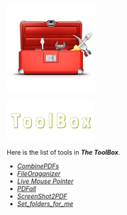 ![The ToolBox](readme/27001-2-toolbox-hd.png)

![](readme/logo.png)

Here is the list of tools in ***The ToolBox***.

- *[CombinePDFs](CombinePDFs/ "script")*
- *[FileOraganizer](FileOrganizer/ "script")*
- *[Live Mouse Pointer](Live%20Mouse%20Pointer/ "script")*
- *[PDFall](PDFall/ "script")*
- *[ScreenShot2PDF](ScreenShot2PDF/ "script")*
- *[Set_folders_for_me](set_folders_for_me/ "script")*